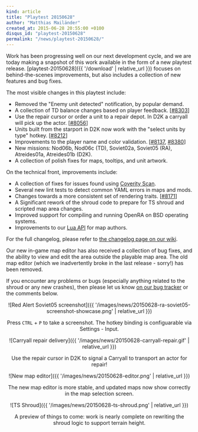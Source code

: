 ```yaml
---
kind: article
title: "Playtest 20150628"
author: "Matthias Mailänder"
created_at: 2015-06-28 20:55:00 +0100
disqus_id: "playtest-20150628"
permalink: "/news/playtest-20150628/"
---
```


Work has been progressing well on our next development cycle, and we are today making a snapshot of this work available in the form of a new playtest release.  [playtest-20150628]({{ '/download' | relative_url }}) focuses on behind-the-scenes improvements, but also includes a collection of new features and bug fixes.

The most visible changes in this playtest include:

* Removed the "Enemy unit detected" notification, by popular demand.
* A collection of TD balance changes based on player feedback. [[#8303](https://github.com/OpenRA/OpenRA/pull/8303)]
* Use the repair cursor or order a unit to a repair depot.  In D2K a carryall will pick up the actor. [[#8056](https://github.com/OpenRA/OpenRA/pull/8056)]
* Units built from the starport in D2K now work with the "select units by type" hotkey. [[#8212](https://github.com/OpenRA/OpenRA/pull/8212)]
* Improvements to the player name and color validation. [[#8137](https://github.com/OpenRA/OpenRA/pull/8137), [#8380](https://github.com/OpenRA/OpenRA/pull/8380)]
* New missions: Nod06b, Nod06c (TD), Soviet02a, Soviet05 (RA), Atreides01a, Atreides01b (D2K).
* A collection of polish fixes for maps, tooltips, and unit artwork.

On the technical front, improvements include:

* A collection of fixes for issues found using [Coverity Scan](https://scan.coverity.com/projects/3650).
* Several new lint tests to detect common YAML errors in maps and mods.
* Changes towards a more consistent set of rendering traits. [[#8171](https://github.com/OpenRA/OpenRA/pull/8171/)]
* A Significant rework of the shroud code to prepare for TS shroud and scripted map area changes.
* Improved support for compiling and running OpenRA on BSD operating systems.
* Improvements to our [Lua API](https://github.com/OpenRA/OpenRA/wiki/Lua-API-(playtest)) for map authors.

For the full changelog, please refer to [the changelog page on our wiki](https://github.com/OpenRA/OpenRA/wiki/Changelog).

Our new in-game map editor has also received a collection of bug fixes, and the ability to view and edit the area outside the playable map area.  The old map editor (which we inadvertently broke in the last release - sorry!) has been removed.

If you encounter any problems or bugs  (especially anything related to the shroud or any new crashes), then please let us know [on our bug tracker](http://bugs.openra.net) or the comments below.

<div style="text-align:center" markdown="1">

![Red Alert Soviet05 screenshot]({{ '/images/news/20150628-ra-soviet05-screenshot-showcase.png' | relative_url }})

Press `CTRL` + `P` to take a screenshot. The hotkey binding is configuarable via Settings - Input.

![Carryall repair delivery]({{ '/images/news/20150628-carryall-repair.gif' | relative_url }})

Use the repair cursor in D2K to signal a Carryall to transport an actor for repair!

![New map editor]({{ '/images/news/20150628-editor.png' | relative_url }})

The new map editor is more stable, and updated maps now show correctly in the map selection screen.

![TS Shroud]({{ '/images/news/20150628-ts-shroud.png' | relative_url }})

A preview of things to come: work is nearly complete on rewriting the shroud logic to support terrain height.

</div>
